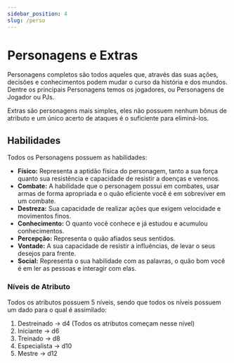 ```yaml
---
sidebar_position: 4
slug: /perso
---
```


# Personagens e Extras
Personagens completos são todos aqueles que, através das suas ações, decisões e conhecimentos podem mudar o curso da história e dos mundos. Dentre os principais Personagens temos os jogadores, ou Personagens de Jogador ou PJs.

Extras são personagens mais simples, eles não possuem nenhum bônus de atributo e um único acerto de ataques é o suficiente para eliminá-los.


## Habilidades
Todos os Personagens possuem as habilidades:

- **Físico:** Representa a aptidão física do personagem, tanto a sua força quanto sua resistência e capacidade de resistir a doenças e venenos.
- **Combate:** A habilidade que o personagem possui em combates, usar armas de forma apropriada e o quão eficiente você é em sobreviver em um combate.
- **Destreza:** Sua capacidade de realizar ações que exigem velocidade e movimentos finos. 
- **Conhecimento:** O quanto você conhece e já estudou e acumulou conhecimentos.
- **Percepção:** Representa o quão afiados seus sentidos.
- **Vontade:** A sua capacidade de resistir a influências, de levar o seus desejos para frente.
- **Social:** Representa o sua habilidade com as palavras, o quão bom você é em ler as pessoas e interagir com elas.

### Níveis de Atributo
Todos os atributos possuem 5 níveis, sendo que todos os níveis possuem um dado para o qual é assimilado:

1. Destreinado → d4 (Todos os atributos começam nesse nível)
2. Iniciante → d6
3. Treinado → d8
4. Especialista → d10
5. Mestre → d12